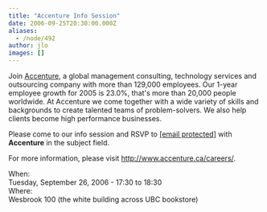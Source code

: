 ```yaml
---
title: "Accenture Info Session"
date: 2006-09-25T20:30:00.000Z
aliases:
  - /node/492
author: jlo
images: []
---
```


<div class="field field-name-body field-type-text-with-summary field-label-hidden"><div class="field-items"><div class="field-item even"><p>Join <a href="http://www.accenture.ca">Accenture</a>, a global management consulting, technology services and outsourcing company with more than 129,000 employees.  Our 1-year employee growth for 2005 is 23.0%, that&apos;s more than 20,000 people worldwide.  At Accenture we come together with a wide variety of skills and backgrounds to create talented teams of problem-solvers.  We also help clients become high performance businesses.</p>
<p>Please come to our info session and RSVP to <a href="/cdn-cgi/l/email-protection#244745564141560a574156524d474157645146470a4745"><span class="__cf_email__" data-cfemail="7c1f1d0e19190e520f190e0a151f190f3c091e1f521f1d">[email&#xA0;protected]</span></a> with <strong>Accenture</strong> in the subject field.</p>
<p>For more information, please visit <a href="http://www.accenture.ca/careers/">http://www.accenture.ca/careers/</a>.</p>
</div></div></div><div class="field field-name-field-dates field-type-datetime field-label-above"><div class="field-label">When:&#xA0;</div><div class="field-items"><div class="field-item even"><span class="date-display-single">Tuesday, September 26, 2006 - <span class="date-display-range"><span class="date-display-start">17:30</span> to <span class="date-display-end">18:30</span></span></span></div></div></div><div class="field field-name-field-location field-type-text field-label-above"><div class="field-label">Where:&#xA0;</div><div class="field-items"><div class="field-item even">Wesbrook 100 (the white building across UBC bookstore)</div></div></div>    <footer>
          </footer>
